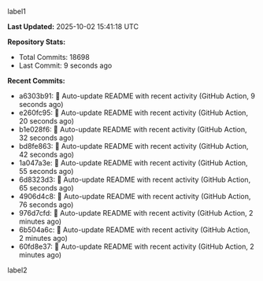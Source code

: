 
label1 
<!-- ACTIVITY_START -->
**Last Updated:** 2025-10-02 15:41:18 UTC

**Repository Stats:**
- Total Commits: 18698
- Last Commit: 9 seconds ago

**Recent Commits:**
- a6303b91: 🤖 Auto-update README with recent activity (GitHub Action, 9 seconds ago)
- e260fc95: 🤖 Auto-update README with recent activity (GitHub Action, 20 seconds ago)
- b1e028f6: 🤖 Auto-update README with recent activity (GitHub Action, 32 seconds ago)
- bd8fe863: 🤖 Auto-update README with recent activity (GitHub Action, 42 seconds ago)
- 1a047a3e: 🤖 Auto-update README with recent activity (GitHub Action, 55 seconds ago)
- 6d8323d3: 🤖 Auto-update README with recent activity (GitHub Action, 65 seconds ago)
- 4906d4c8: 🤖 Auto-update README with recent activity (GitHub Action, 76 seconds ago)
- 976d7cfd: 🤖 Auto-update README with recent activity (GitHub Action, 2 minutes ago)
- 6b504a6c: 🤖 Auto-update README with recent activity (GitHub Action, 2 minutes ago)
- 60fd8e37: 🤖 Auto-update README with recent activity (GitHub Action, 2 minutes ago)
<!-- ACTIVITY_END -->

label2
